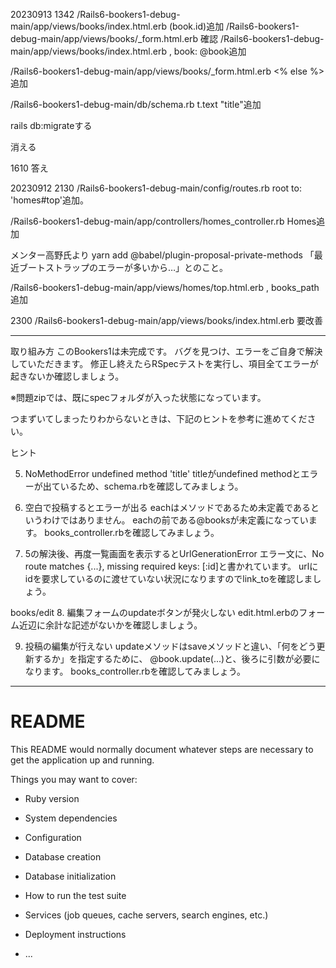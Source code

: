 20230913
1342
/Rails6-bookers1-debug-main/app/views/books/index.html.erb
(book.id)追加
/Rails6-bookers1-debug-main/app/views/books/_form.html.erb
確認
/Rails6-bookers1-debug-main/app/views/books/index.html.erb
, book: @book追加

/Rails6-bookers1-debug-main/app/views/books/_form.html.erb
<% else %>追加

/Rails6-bookers1-debug-main/db/schema.rb
t.text "title"追加

rails db:migrateする

消える

1610
答え

20230912
2130
/Rails6-bookers1-debug-main/config/routes.rb
root to: 'homes#top'追加。

/Rails6-bookers1-debug-main/app/controllers/homes_controller.rb
Homes追加

メンター高野氏より
yarn add @babel/plugin-proposal-private-methods
「最近ブートストラップのエラーが多いから…」とのこと。

/Rails6-bookers1-debug-main/app/views/homes/top.html.erb
, books_path 追加

2300
/Rails6-bookers1-debug-main/app/views/books/index.html.erb
要改善
*****
取り組み方
このBookers1は未完成です。
バグを見つけ、エラーをご自身で解決していただきます。
修正し終えたらRSpecテストを実行し、項目全てエラーが起きないか確認しましょう。

※問題zipでは、既にspecフォルダが入った状態になっています。

つまずいてしまったりわからないときは、下記のヒントを参考に進めてください。

ヒント
<!--サーバー起動時-->
<!--1. You’re on Rails!が表示されてしまう-->
<!--You’re on Rails!が表示される原因はrootの指定がされていないためです。-->
<!--routes.rbに指定しましょう。-->

<!--homes/top-->
<!--2. LoadError-->
<!--routes.rbでrootの指定をしたhomes_controller.rbを読み込もうとしているのですが、-->
<!--読み込めずにエラーが出ています。-->


<!--3. startのリンクをクリックしても反応しない-->
<!--startのリンクであるtop.html.erbのlink_toの記述を確認してみましょう。-->


<!--books/index-->
<!--4. NameError undefined local variable or method `book'-->
<!--render先である_form.html.erbでbookが未定義になっています。-->
<!--books/index.html.erbのrenderの部分を確認してみましょう。-->


5. NoMethodError undefined method 'title'
titleがundefined methodとエラーが出ているため、schema.rbを確認してみましょう。


6. 空白で投稿するとエラーが出る
eachはメソッドであるため未定義であるというわけではありません。
eachの前である@booksが未定義になっています。
books_controller.rbを確認してみましょう。


7. 5の解決後、再度一覧画面を表示するとUrlGenerationError
エラー文に、No route matches {...}, missing required keys: [:id]と書かれています。
urlにidを要求しているのに渡せていない状況になりますのでlink_toを確認しましょう。


books/edit
8. 編集フォームのupdateボタンが発火しない
edit.html.erbのフォーム近辺に余計な記述がないかを確認しましょう。


9. 投稿の編集が行えない
updateメソッドはsaveメソッドと違い、「何をどう更新するか」を指定するために、 @book.update(...)と、後ろに引数が必要になります。
books_controller.rbを確認してみましょう。

*****

# README

This README would normally document whatever steps are necessary to get the
application up and running.

Things you may want to cover:

* Ruby version

* System dependencies

* Configuration

* Database creation

* Database initialization

* How to run the test suite

* Services (job queues, cache servers, search engines, etc.)

* Deployment instructions

* ...
